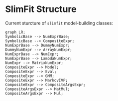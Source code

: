 # SlimFit Structure

Current sturcture of `slimfit` model-building classes:

```mermaid
graph LR;
SymbolicBase --> NumExprBase;
SymbolicBase --> CompositeExpr;
NumExprBase --> DummyNumExpr;
DummyNumExpr --> ArrayNumExpr;
NumExprBase --> NumExpr;
NumExprBase --> LambdaNumExpr;
NumExpr --> MatrixNumExpr;
CompositeExpr --> Model;
CompositeExpr --> Eval;
CompositeExpr --> GMM;
CompositeExpr --> MarkovIVP;
CompositeExpr --> CompositeArgsExpr;
CompositeArgsExpr --> MatMul;
CompositeArgsExpr --> Mul;
```